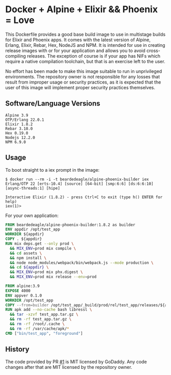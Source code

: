 # Docker + Alpine + Elixir && Phoenix = Love

This Dockerfile provides a good base build image to use in multistage builds for Elixir and Phoenix apps. It comes with the latest version of Alpine, Erlang, Elixir, Rebar, Hex, NodeJS and NPM. It is intended for use in creating release images with or for your application and allows you to avoid cross-compiling releases. The exception of course is if your app has NIFs which require a native compilation toolchain, but that is an exercise left to the user.

No effort has been made to make this image suitable to run in unprivileged environments. The repository owner is not responsible for any losses that result from improper usage or security practices, as it is expected that the user of this image will implement proper security practices themselves.

## Software/Language Versions

```shell
Alpine 3.9
OTP/Erlang 22.0.1
Elixir 1.8.2
Rebar 3.10.0
Hex 0.19.0
Nodejs 12.2.0
NPM 6.9.0
```

## Usage

To boot straight to a iex prompt in the image:

```shell
$ docker run --rm -i -t beardedeagle/alpine-phoenix-builder iex
Erlang/OTP 22 [erts-10.4] [source] [64-bit] [smp:6:6] [ds:6:6:10] [async-threads:1] [hipe]

Interactive Elixir (1.8.2) - press Ctrl+C to exit (type h() ENTER for help)
iex(1)>
```

For your own application:

```dockerfile
FROM beardedeagle/alpine-phoenix-builder:1.8.2 as builder
ENV appdir /opt/test_app
WORKDIR ${appdir}
COPY . ${appdir}
RUN mix deps.get --only prod \
  && MIX_ENV=prod mix compile \
  && cd assets \
  && npm install \
  && node node_modules/webpack/bin/webpack.js --mode production \
  && cd ${appdir} \
  && MIX_ENV=prod mix phx.digest \
  && MIX_ENV=prod mix release --env=prod

FROM alpine:3.9
EXPOSE 4000
ENV appver 0.1.0
WORKDIR /opt/test_app
COPY --from=builder /opt/test_app/_build/prod/rel/test_app/releases/${appver}/test_app.tar.gz .
RUN apk add --no-cache bash libressl \
  && tar -xzvf test_app.tar.gz \
  && rm -rf test_app.tar.gz \
  && rm -rf /root/.cache \
  && rm -rf /var/cache/apk/*
CMD ["bin/test_app", "foreground"]
```

## History

The code provided by PR [#1][1] is MIT licensed by GoDaddy. Any code changes after that are MIT licensed by the repository owner.

[1]: https://github.com/beardedeagle/alpine-phoenix-builder/pull/1
